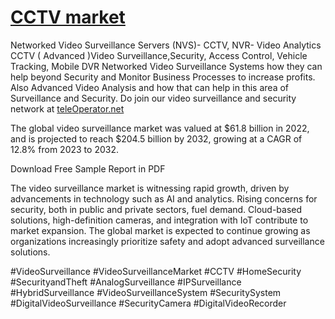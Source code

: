 # [CCTV market](http://cctv.teleoperator.info)



Networked Video Surveillance Servers (NVS)- CCTV, NVR- Video Analytics
CCTV ( Advanced )Video Surveillance,Security, Access Control, Vehicle Tracking, Mobile DVR
Networked Video Surveillance Systems how they can help beyond Security and Monitor Business Processes to increase profits.
Also Advanced Video Analysis and how that can help in this area of Surveillance and Security.
Do join our video surveillance and security network at [teleOperator.net](https://www.teleoperator.net/)




The global video surveillance market was valued at $61.8 billion in 2022, and is projected to reach $204.5 billion by 2032, growing at a CAGR of 12.8% from 2023 to 2032.

Download Free Sample Report in PDF 

The video surveillance market is witnessing rapid growth, driven by advancements in technology such as AI and analytics. Rising concerns for security, both in public and private sectors, fuel demand. Cloud-based solutions, high-definition cameras, and integration with IoT contribute to market expansion. The global market is expected to continue growing as organizations increasingly prioritize safety and adopt advanced surveillance solutions.

#VideoSurveillance #VideoSurveillanceMarket #CCTV #HomeSecurity #SecurityandTheft #AnalogSurveillance #IPSurveillance #HybridSurveillance #VideoSurveillanceSystem #SecuritySystem #DigitalVideoSurveillance #SecurityCamera #DigitalVideoRecorder 



